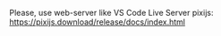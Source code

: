 Please, use web-server like VS Code Live Server
pixijs: https://pixijs.download/release/docs/index.html